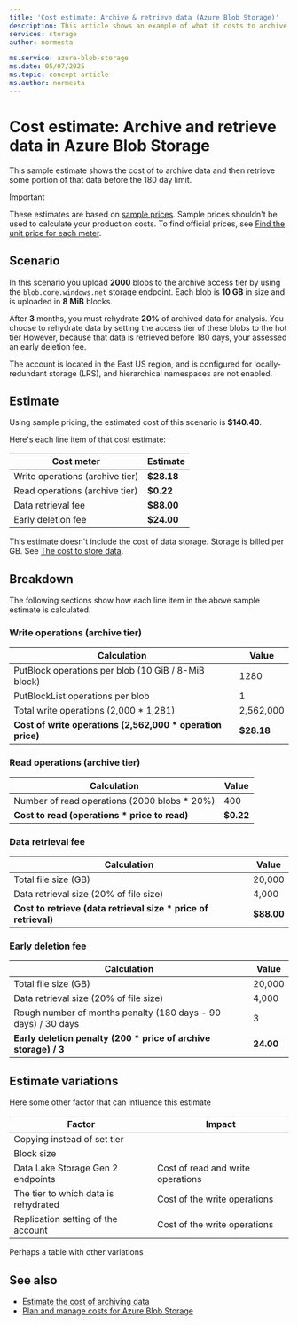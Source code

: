```yaml
---
title: 'Cost estimate: Archive & retrieve data (Azure Blob Storage)' 
description: This article shows an example of what it costs to archive and then retrieve data in Azure Blob Storage.
services: storage
author: normesta

ms.service: azure-blob-storage
ms.date: 05/07/2025
ms.topic: concept-article
ms.author: normesta
---
```


# Cost estimate: Archive and retrieve data in Azure Blob Storage 

This sample estimate shows the cost of to archive data and then retrieve some portion of that data before the 180 day limit.

> [!IMPORTANT]
> These estimates are based on [sample prices](blob-storage-estimate-costs.md#sample-prices). Sample prices shouldn't be used to calculate your production costs. To find official prices, see [Find the unit price for each meter](../common/storage-plan-manage-costs.md#find-the-unit-price-for-each-meter).

## Scenario

In this scenario you upload **2000** blobs to the archive access tier by using the `blob.core.windows.net` storage endpoint. Each blob is **10 GB** in size and is uploaded in **8 MiB** blocks. 

After **3** months, you must rehydrate **20%** of archived data for analysis. You choose to rehydrate data by setting the access tier of these blobs to the hot tier However, because that data is retrieved before 180 days, your assessed an early deletion fee. 

The account is located in the East US region, and is configured for locally-redundant storage (LRS), and hierarchical namespaces are not enabled.

## Estimate

Using sample pricing, the estimated cost of this scenario is **$140.40**. 

Here's each line item of that cost estimate:

| Cost meter                      | Estimate   |
|---------------------------------|------------|
| Write operations (archive tier) | **$28.18** |
| Read operations (archive tier)  | **$0.22**  |
| Data retrieval fee              | **$88.00** |
| Early deletion fee              | **$24.00** |

This estimate doesn't include the cost of data storage. Storage is billed per GB. See [The cost to store data](blob-storage-estimate-costs.md#the-cost-to-store-data).

## Breakdown

The following sections show how each line item in the above sample estimate is calculated.

### Write operations (archive tier)

| Calculation                                                | Value      |
|------------------------------------------------------------|------------|
| PutBlock operations per blob (10 GiB / 8-MiB block)        | 1280       |
| PutBlockList operations per blob                           | 1          |
| Total write operations (2,000 * 1,281)                     | 2,562,000  |
| **Cost of write operations (2,562,000 * operation price)** | **$28.18** |

### Read operations (archive tier)

| Calculation                                   | Value     |
|-----------------------------------------------|-----------|
| Number of read operations (2000 blobs * 20%)  | 400       |
| **Cost to read (operations * price to read)** | **$0.22** |

### Data retrieval fee

| Calculation                                                     | Value      |
|-----------------------------------------------------------------|------------|
| Total file size (GB)                                            | 20,000     |
| Data retrieval size (20% of file size)                          | 4,000      |
| **Cost to retrieve (data retrieval size * price of retrieval)** | **$88.00** |

### Early deletion fee

| Calculation                                                     | Value     |
|-----------------------------------------------------------------|-----------|
| Total file size (GB)                                            | 20,000    |
| Data retrieval size (20% of file size)                          | 4,000     |
| Rough number of months penalty (180 days - 90 days) / 30 days   | 3         |
| **Early deletion penalty (200 * price of archive storage) / 3** | **24.00** |


## Estimate variations

Here some other factor that can influence this estimate

| Factor | Impact |
|---|---|
| Copying instead of set tier |
| Block size    | |
| Data Lake Storage Gen 2 endpoints | Cost of read and write operations |
| The tier to which data is rehydrated | Cost of the write operations |
| Replication setting of the account | Cost of the write operations |

Perhaps a table with other variations

## See also

- [Estimate the cost of archiving data](archive-cost-estimation.md)
- [Plan and manage costs for Azure Blob Storage](../common/storage-plan-manage-costs.md)
